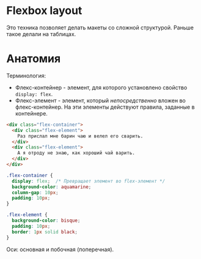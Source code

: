 # Flexbox layout

Это техника позволяет делать макеты со сложной структурой. Раньше такое делали на таблицах.

# Анатомия

Терминология:

* Флекс-контейнер - элемент, для которого установлено свойство `display: flex`.
* Флекс-элемент - элемент, который *непосредственно* вложен во флекс-контейнер. На эти элементы действуют правила, заданные в контейнере.

```html
<div class="flex-container">
  <div class="flex-element">
    Раз прислал мне барин чаю и велел его сварить.
  </div>
  <div class="flex-element">
    А я отроду не знаю, как хороший чай варить.
  </div>
</div>
```

```css
.flex-container {
  display: flex;  /* Превращает элемент во flex-элемент */
  background-color: aquamarine;
  column-gap: 10px;
  padding: 10px;
}

.flex-element {
  background-color: bisque;
  padding: 10px;
  border: 1px solid black;
}
```



Оси: основная и побочная (поперечная).